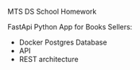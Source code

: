 MTS DS School Homework

FastApi Python App for Books Sellers:
- Docker Postgres Database
- API
- REST architecture
